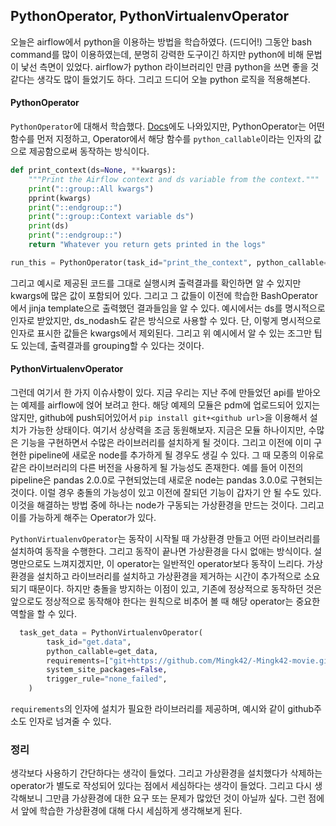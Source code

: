 ## PythonOperator, PythonVirtualenvOperator

오늘은 airflow에서 python을 이용하는 방법을 학습하였다. (드디어!) 그동안 bash command를 많이 이용하였는데, 분명히 강력한 도구이긴 하지만 python에 비해 문법이 낯선 측면이 있었다. airflow가 python 라이브러리인 만큼 python을 쓰면 좋을 것 같다는 생각도 많이 들었기도 하다. 그리고 드디어 오늘 python 로직을 적용해본다.

#### PythonOperator

`PythonOperator`에 대해서 학습했다. [Docs](https://airflow.apache.org/docs/apache-airflow/stable/howto/operator/python.html)에도 나와있지만, PythonOperator는 어떤 함수를 먼저 지정하고, Operator에서 해당 함수를 `python_callable`이라는 인자의 값으로 제공함으로써 동작하는 방식이다.
```python
def print_context(ds=None, **kwargs):
    """Print the Airflow context and ds variable from the context."""
    print("::group::All kwargs")
    pprint(kwargs)
    print("::endgroup::")
    print("::group::Context variable ds")
    print(ds)
    print("::endgroup::")
    return "Whatever you return gets printed in the logs"

run_this = PythonOperator(task_id="print_the_context", python_callable=print_context)
```
그리고 예시로 제공된 코드를 그대로 실행시켜 출력결과를 확인하면 알 수 있지만 kwargs에 많은 값이 포함되어 있다. 그리고 그 값들이 이전에 학습한 BashOperator에서 jinja template으로 출력했던 결과들임을 알 수 있다. 예시에서는 ds를 명시적으로 인자로 받았지만, ds_nodash도 같은 방식으로 사용할 수 있다. 단, 이렇게 명시적으로 인자로 표시한 값들은 kwargs에서 제외된다. 그리고 위 예시에서 알 수 있는 조그만 팁도 있는데, 출력결과를 grouping할 수 있다는 것이다.

#### PythonVirtualenvOperator

그런데 여기서 한 가지 이슈사항이 있다. 지금 우리는 지난 주에 만들었던 api를 받아오는 예제를 airflow에 얹어 보려고 한다. 해당 예제의 모듈은 pdm에 업로드되어 있지는 않지만, github에 push되어있어서 `pip install git+<github url>`을 이용해서 설치가 가능한 상태이다. 여기서 상상력을 조금 동원해보자. 지금은 모듈 하나이지만, 수많은 기능을 구현하면서 수많은 라이브러리를 설치하게 될 것이다. 그리고 이전에 이미 구현한 pipeline에 새로운 node를 추가하게 될 경우도 생길 수 있다. 그 때 모종의 이유로 같은 라이브러리의 다른 버전을 사용하게 될 가능성도 존재한다. 예를 들어 이전의 pipeline은 pandas 2.0.0로 구현되었는데 새로운 node는 pandas 3.0.0로 구현되는 것이다. 이럴 경우 충돌의 가능성이 있고 이전에 잘되던 기능이 갑자기 안 될 수도 있다. 이것을 해결하는 방법 중에 하나는 node가 구동되는 가상환경을 만드는 것이다. 그리고 이를 가능하게 해주는 Operator가 있다.

`PythonVirtualenvOperator`는 동작이 시작될 때 가상환경 만들고 어떤 라이브러리를 설치하여 동작을 수행한다. 그리고 동작이 끝나면 가상환경을 다시 없애는 방식이다. 설명만으로도 느껴지겠지만, 이 operator는 일반적인 operator보다 동작이 느리다. 가상환경을 설치하고 라이브러리를 설치하고 가상환경을 제거하는 시간이 추가적으로 소요되기 때문이다. 하지만 충돌을 방지하는 이점이 있고, 기존에 정상적으로 동작하던 것은 앞으로도 정상적으로 동작해야 한다는 원칙으로 비추어 볼 때 해당 operator는 중요한 역할을 할 수 있다.

```python
  task_get_data = PythonVirtualenvOperator(
        task_id="get.data",
        python_callable=get_data,
        requirements=["git+https://github.com/Mingk42/-Mingk42-movie.git@v0.2.1/api"],
        system_site_packages=False,
        trigger_rule="none_failed",
    )
```
`requirements`의 인자에 설치가 필요한 라이브러리를 제공하며, 예시와 같이 github주소도 인자로 넘겨줄 수 있다.

### 정리

생각보다 사용하기 간단하다는 생각이 들었다. 그리고 가상환경을 설치했다가 삭제하는 operator가 별도로 작성되어 있다는 점에서 세심하다는 생각이 들었다. 그리고 다시 생각해보니 그만큼 가상환경에 대한 요구 또는 문제가 많았던 것이 아닐까 싶다. 그런 점에서 앞에 학습한 가상환경에 대해 다시 세심하게 생각해보게 된다.
